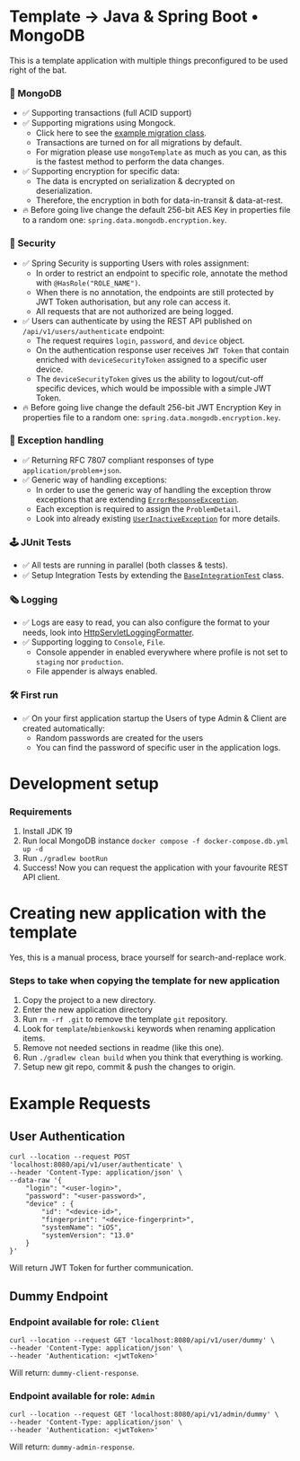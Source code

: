 
# Template &rarr; Java & Spring Boot &bull; MongoDB

This is a template application with multiple things preconfigured to be used right of the bat.

### 🧠 MongoDB
- ✅ Supporting transactions (full ACID support)
- ✅ Supporting migrations using Mongock.
  - Click here to see the [example migration class](./src/main/java/com/mbienkowski/template/db/migrations/V20230101153000_UserAddFieldActive.java). 
  - Transactions are turned on for all migrations by default.
  - For migration please use `mongoTemplate` as much as you can, as this is the fastest method to perform the data changes.
- ✅ Supporting encryption for specific data:
  - The data is encrypted on serialization & decrypted on deserialization.
  - Therefore, the encryption in both for data-in-transit & data-at-rest.
- 🔥 Before going live change the default 256-bit AES Key in properties file to a random one: `spring.data.mongodb.encryption.key`.

### 🔑 Security
- ✅ Spring Security is supporting Users with roles assignment:
  - In order to restrict an endpoint to specific role, annotate the method with `@HasRole("ROLE_NAME")`.
  - When there is no annotation, the endpoints are still protected by JWT Token authorisation, but any role can access it.
  - All requests that are not authorized are being logged.
- ✅ Users can authenticate by using the REST API published on `/api/v1/users/authenticate` endpoint:
  - The request requires `login`, `password`, and `device` object.
  - On the authentication response user receives `JWT Token` that contain enriched with `deviceSecurityToken` assigned to a specific user device.
  - The `deviceSecurityToken` gives us the ability to logout/cut-off specific devices, which would be impossible with a simple JWT Token.
- 🔥 Before going live change the default 256-bit JWT Encryption Key in properties file to a random one: `spring.data.mongodb.encryption.key`.

### 🧯 Exception handling
- ✅ Returning RFC 7807 compliant responses of type `application/problem+json`.
- ✅ Generic way of handling exceptions:
  - In order to use the generic way of handling the exception throw exceptions that are extending [`ErrorResponseException`](./src/main/java/com/mbienkowski/template/exception/ErrorResponseException.java).
  - Each exception is required to assign the `ProblemDetail`.
  - Look into already existing [`UserInactiveException`](./src/main/java/com/mbienkowski/template/exception/user/UserInactiveException.java) for more details.

### 🕹 JUnit Tests
- ✅ All tests are running in parallel (both classes & tests).
- ✅ Setup Integration Tests by extending the [`BaseIntegrationTest`](./src/test/java/com/mbienkowski/template/BaseIntegrationTest.java) class.

### 🗞 Logging
- ✅ Logs are easy to read, you can also configure the format to your needs, look into [HttpServletLoggingFormatter](./src/main/java/com/mbienkowski/template/logging/servlet/HttpServletLoggingFormatter.java).
- ✅ Supporting logging to `Console`, `File`.
  - Console appender in enabled everywhere where profile is not set to `staging` nor `production`.
  - File appender is always enabled.

### 🛠️ First run
- ✅ On your first application startup the Users of type Admin & Client are created automatically:
  - Random passwords are created for the users
  - You can find the password of specific user in the application logs.

# Development setup
### Requirements
1. Install JDK 19
2. Run local MongoDB instance `docker compose -f docker-compose.db.yml up -d`
3. Run `./gradlew bootRun`
4. Success! Now you can request the application with your favourite REST API client. 

# Creating new application with the template

Yes, this is a manual process, brace yourself for search-and-replace work.

### Steps to take when copying the template for new application

1. Copy the project to a new directory.
2. Enter the new application directory
3. Run `rm -rf .git` to remove the template `git` repository.
4. Look for `template`/`mbienkowski` keywords when renaming application items.
5. Remove not needed sections in readme (like this one).
6. Run `./gradlew clean build` when you think that everything is working. 
7. Setup new git repo, commit & push the changes to origin.

# Example Requests

## User Authentication
```
curl --location --request POST 'localhost:8080/api/v1/user/authenticate' \
--header 'Content-Type: application/json' \
--data-raw '{
    "login": "<user-login>",
    "password": "<user-password>",
    "device" : {
        "id": "<device-id>",
        "fingerprint": "<device-fingerprint>",
        "systemName": "iOS",
        "systemVersion": "13.0"
    }
}'
```
Will return JWT Token for further communication.

## Dummy Endpoint

### Endpoint available for role: `Client`
```
curl --location --request GET 'localhost:8080/api/v1/user/dummy' \
--header 'Content-Type: application/json' \
--header 'Authentication: <jwtToken>'
```
Will return: `dummy-client-response`.

### Endpoint available for role: `Admin`
```
curl --location --request GET 'localhost:8080/api/v1/admin/dummy' \
--header 'Content-Type: application/json' \
--header 'Authentication: <jwtToken>'
```
Will return: `dummy-admin-response`.
